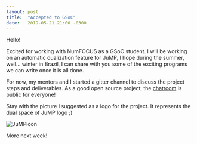 ```yaml
---
layout: post
title:  "Accepted to GSoC"
date:   2019-05-21 21:00 -0300
---
```


Hello!

Excited for working with NumFOCUS as a GSoC student. I will be working on an automatic dualization feature for JuMP, I hope during the summer, well... winter in Brazil, I can share with you some of the exciting programs we can write once it is all done.

For now, my mentors and I started a gitter channel to discuss the project steps and deliverables. As a good open source project, the [chatroom](https://gitter.im/AutomaticDualization/community#) is public for everyone!

Stay with the picture I suggested as a logo for the project. It represents the dual space of JuMP logo ;)

![JuMPIcon](../../../assets/IconJuMP.png)

More next week!